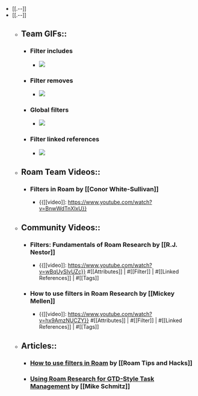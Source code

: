 - [[.--]]
- [[.--]]
    - ## Team GIFs::
        - ### Filter includes
            - ![](https://firebasestorage.googleapis.com/v0/b/firescript-577a2.appspot.com/o/imgs%2Fapp%2Fhelp-documentation%2F0Mny65tH21.gif?alt=media&token=2f6a477f-7386-4bfb-b3e1-60ef67657814)
        - ### Filter removes
            - ![](https://firebasestorage.googleapis.com/v0/b/firescript-577a2.appspot.com/o/imgs%2Fapp%2Fhelp-documentation%2FC7VNv1Q5rE.gif?alt=media&token=9bd23efb-f1a5-4509-87d2-e7603c7ce9e8)
        - ### Global filters
            - ![](https://firebasestorage.googleapis.com/v0/b/firescript-577a2.appspot.com/o/imgs%2Fapp%2Fhelp-documentation%2FUrQg1RZrKl.gif?alt=media&token=27a5f9b8-606b-4239-85cf-b82fbee4167c)
        - ### Filter linked references
            - ![](https://firebasestorage.googleapis.com/v0/b/firescript-577a2.appspot.com/o/imgs%2Fapp%2Fhelp-documentation%2F3g-ykwQqW6.gif?alt=media&token=88eba400-5d2c-45f9-8093-a44513fc4a61)
    - ## Roam Team Videos::
        - ### Filters in Roam by [[Conor White-Sullivan]]
            - {{[[video]]: https://www.youtube.com/watch?v=BnwWdTnXlxU}}
    - ## Community Videos::
        - ### Filters: Fundamentals of Roam Research by [[R.J. Nestor]]
            - {{[[video]]: https://www.youtube.com/watch?v=wBqUySIvUZc}}
              #[[Attributes]] | #[[Filter]] | #[[Linked References]] | #[[Tags]]
        - ### How to use filters in Roam Research by [[Mickey Mellen]]
            - {{[[video]]: https://www.youtube.com/watch?v=hx9AmzNUCZY}}
              #[[Attributes]] | #[[Filter]] | #[[Linked References]] | #[[Tags]]
    - ## Articles::
        - ### [How to use filters in Roam](https://www.roamtips.com/home/how-to-use-filters-in-roam) by [[Roam Tips and Hacks]]
        - ### [Using Roam Research for GTD-Style Task Management](https://thesweetsetup.com/using-roam-research-for-gtd-style-task-management/) by [[Mike Schmitz]]
